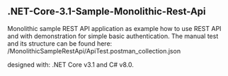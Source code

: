 ## .NET-Core-3.1-Sample-Monolithic-Rest-Api 

Monolithic sample REST API application as example how to use REST API and with demonstration for simple basic authentication.
The manual test and its structure can be found here: /MonolithicSampleRestApi/ApiTest.postman_collection.json

designed with: .NET Core v3.1 and C# v8.0.
